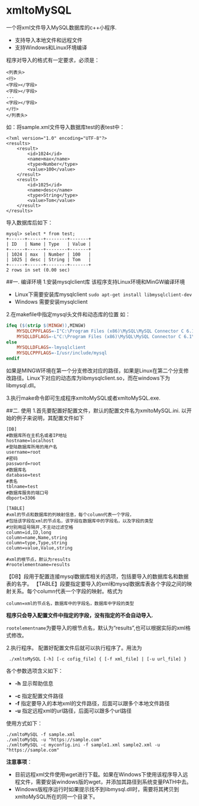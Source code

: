 # xmltoMySQL
一个将xml文件导入MySQL数据库的c++小程序.
* 支持导入本地文件和远程文件
* 支持Windows和Linux环境编译

程序对导入的格式有一定要求，必须是：
```
<列表头>
<行>
<字段></字段>
<字段></字段>
...
<字段></字段>
</行>
</列表头>
```
如：将sample.xml文件导入数据库test的表test中：
```
<?xml version="1.0" encoding="UTF-8"?>
<results>
    <result>
        <id>1024</id>
        <name>max</name>
        <type>Number</type>
        <value>100</value>
    </result>
    <result>
        <id>1025</id>
        <name>desc</name>
        <type>String</type>
        <value>Tom</value>
    </result>
</results>
```

导入数据库后如下：
```
mysql> select * from test;
+------+------+--------+-------+
| ID   | Name | Type   | Value |
+------+------+--------+-------+
| 1024 | max  | Number | 100   |
| 1025 | desc | String | Tom   |
+------+------+--------+-------+
2 rows in set (0.00 sec)
```

##一. 编译环境
1.安装mysqlclient库
	该程序支持Linux环境和MinGW编译环境
	
* Linux下需要安装库mysqlclient
		`sudo apt-get install libmysqlclient-dev`
* Windows 需要安装mysqlclient

2.在makefile中指定mysql头文件和动态库的位置
如：
```makefile
ifeq ($(strip $(MINGW)),MINGW)
	MYSQLCPPFLAGS=-I"C:\Program Files (x86)\MySQL\MySQL Connector C 6.1\include"
	MYSQLLDFLAGS=-L"C:\Program Files (x86)\MySQL\MySQL Connector C 6.1\lib" -llibmysql
else
	MYSQLLDFLAGS=-lmysqlclient	
	MYSQLCPPFLAGS=-I/usr/include/mysql
endif 
```
如果是MINGW环境在第一个分支修改对应的路径，如果是Linux在第二个分支修改路径。Linux下对应的动态库为libmysqlclient.so，而在windows下为libmysql.dll。

3.执行make命令即可生成程序xmltoMySQL或者xmltoMySQL.exe.

##二. 使用
1.首先要配置好配置文件，默认的配置文件名为xmltoMySQL.ini.
以开始的例子来说明，其配置文件如下
```
[DB]
#数据库所在主机名或者IP地址
hostname=localhost
#登陆数据库所用的用户名
username=root
#密码
password=root
#数据库名
database=test
#表名
tblname=test
#数据库服务的端口号
dbport=3306

[TABLE]
#xml的节点和数据库的列映射信息，每个column代表一个字段，
#包括该字段在xml的节点名，该字段在数据库中的字段名，以及字段的类型
#分别用逗号隔开,不主动过滤空格
column=id,ID,long
column=name,Name,string
column=type,Type,string
column=value,Value,string

#xml的根节点，默认为results
#rootelementname=results
```

【DB】段用于配置连接mysql数据库相关的选项，包括要导入的数据库名和数据表的名字。
【TABLE】段要指定要导入的xml和mysql数据库表各个字段之间的映射关系。每个column代表一个字段的映射。格式为
```
column=xml的节点名，数据库中的字段名，数据库中字段的类型
```
**程序只会导入配置文件中指定的字段，没有指定的不会自动导入.**

`rootelementname`为要导入的根节点名，默认为“results”,也可以根据实际的xml格式修改。

2.执行程序。
	配置好配置文件后就可以执行程序了。用法为
```
 ./xmltoMySQL [-h] [-c cofig_file] { [-f xml_file] | [-u url_file] }
```
 各个参数选项含义如下：
 
 * **-h** 显示帮助信息
 -  **-c** 指定配置文件路径
 -  **-f** 指定要导入的本地xml的文件路径，后面可以跟多个本地文件路径
 -  **-u** 指定远程xml的url路径，后面可以跟多个url路径

使用方式如下：
```
./xmltoMySQL -f sample.xml 
./xmltoMySQL -u "https://sample.com"
./xmltoMySQL -c myconfig.ini -f sample1.xml sample2.xml -u "https://sample.com"
```

**注意事项**：

* 目前远程xml文件使用wget进行下载。如果在Windows下使用该程序导入远程文件，需要安装windows版的wget，并添加其路径到系统变量PATH中去。
* Windows版程序运行时如果提示找不到libmysql.dll时，需要将其拷贝到xmltoMySQL所在的同一个目录下。
